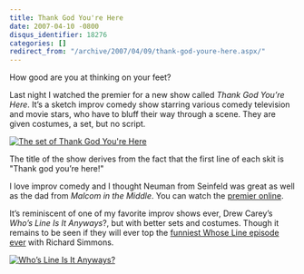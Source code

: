 ```yaml
---
title: Thank God You're Here
date: 2007-04-10 -0800
disqus_identifier: 18276
categories: []
redirect_from: "/archive/2007/04/09/thank-god-youre-here.aspx/"
---
```


How good are you at thinking on your feet?

Last night I watched the premier for a new show called *Thank God You’re
Here*. It’s a sketch improv comedy show starring various comedy
television and movie stars, who have to bluff their way through a scene.
They are given costumes, a set, but no script.

[![The set of Thank God You're
Here](https://haacked.com/images/haacked_com/WindowsLiveWriter/ThankGodYoureHere_A886/image010.png)](http://www.nbc.com/Video/rewind/full_episodes/index.shtml?show=thankgod "Thank God You're Here")

The title of the show derives from the fact that the first line of
each skit is "Thank god you’re here!"

I love improv comedy and I thought Neuman from Seinfeld was great as
well as the dad from *Malcom in the Middle*. You can watch the [premier
online](http://www.nbc.com/Video/rewind/full_episodes/index.shtml?show=thankgod "Thank God You’re Here Premier").

It’s reminiscent of one of my favorite improv shows ever, Drew Carey’s
*Who’s Line Is It Anyways*?, but with better sets and costumes. Though
it remains to be seen if they will ever top the [funniest Whose Line
episode
ever](http://youtube.com/watch?v=CTxkxG3DF4k&mode=related&search= "The Funniest Whose Line") with
Richard Simmons.

[![Who’s Line Is It
Anyways?](https://haacked.com/images/haacked_com/WindowsLiveWriter/ThankGodYoureHere_A886/image016.png)](http://youtube.com/watch?v=CTxkxG3DF4k&mode=related&search= "Who's Line Is It") 


